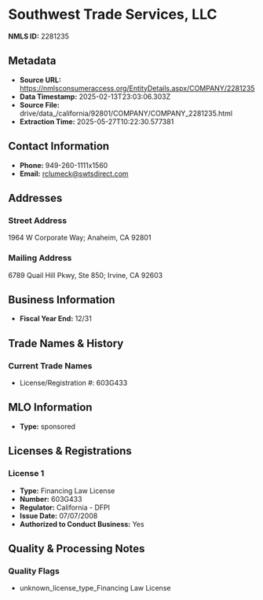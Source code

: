 # Southwest Trade Services, LLC

**NMLS ID:** 2281235

## Metadata
- **Source URL:** https://nmlsconsumeraccess.org/EntityDetails.aspx/COMPANY/2281235
- **Data Timestamp:** 2025-02-13T23:03:06.303Z
- **Source File:** drive/data_/california/92801/COMPANY/COMPANY_2281235.html
- **Extraction Time:** 2025-05-27T10:22:30.577381

## Contact Information
- **Phone:** 949-260-1111x1560
- **Email:** rclumeck@swtsdirect.com

## Addresses
### Street Address
1964 W Corporate Way; Anaheim, CA 92801

### Mailing Address
6789 Quail Hill Pkwy, Ste 850; Irvine, CA 92603

## Business Information
- **Fiscal Year End:** 12/31

## Trade Names & History
### Current Trade Names
- License/Registration #: 603G433

## MLO Information
- **Type:** sponsored

## Licenses & Registrations

### License 1
- **Type:** Financing Law License
- **Number:** 603G433
- **Regulator:** California - DFPI
- **Issue Date:** 07/07/2008
- **Authorized to Conduct Business:** Yes

## Quality & Processing Notes
### Quality Flags
- unknown_license_type_Financing Law License
